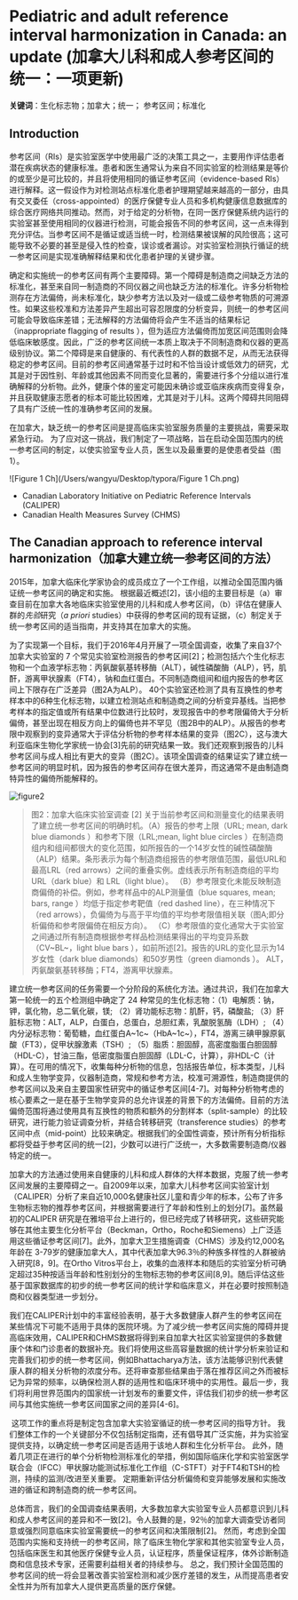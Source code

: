 # **Pediatric and adult reference interval harmonization in Canada: an update** (加拿大儿科和成人参考区间的统一：一项更新)

**关键词**：生化标志物；加拿大；统一； 参考区间；标准化

## Introduction

​	参考区间（RIs）是实验室医学中使用最广泛的决策工具之一，主要用作评估患者潜在疾病状态的健康标准。患者和医生通常认为来自不同实验室的检测结果是等价的或至少是可比较的，并且将使用相同的循证参考区间（evidence-based RIs）进行解释。这一假设作为对检测站点标准化患者护理期望越来越高的一部分，由具有交叉委任（cross-appointed）的医疗保健专业人员和多机构健康信息数据库的综合医疗网络共同推动。然而，对于给定的分析物，在同一医疗保健系统内运行的实验室甚至使用相同的仪器进行检测，可能会报告不同的参考区间，这一点未得到充分评估。当参考区间不是循证或适当统一时，检测结果被误解的风险很高；这可能导致不必要的甚至是侵入性的检查，误诊或者漏诊。对实验室检测执行循证的统一参考区间是实现准确解释结果和优化患者护理的关键步骤。

​	确定和实施统一的参考区间有两个主要障碍。第一个障碍是制造商之间缺乏方法的标准化，甚至来自同一制造商的不同仪器之间也缺乏方法的标准化。许多分析物检测存在方法偏倚，尚未标准化，缺少参考方法以及对一级或二级参考物质的可溯源性。如果这些校准和方法差异产生超出可容忍限度的分析变异，则统一的参考区间可能会导致临床差错；无法解释的方法偏倚将会产生不适当的结果标记（inappropriate flagging of results ），但为适应方法偏倚而加宽区间范围则会降低临床敏感度。因此，广泛的参考区间统一本质上取决于不同制造商和仪器的更高级别协议。第二个障碍是来自健康的、有代表性的人群的数据不足，从而无法获得稳定的参考区间。目前的参考区间通常基于过时和不恰当设计或低效力的研究，尤其是对于因性别、年龄或其他因素不同而变化显著的，需要进行多个分组以进行准确解释的分析物。此外，健康个体的鉴定可能因未确诊或亚临床疾病而变得复杂，并且获取健康志愿者的标本可能比较困难，尤其是对于儿科。这两个障碍共同阻碍了具有广泛统一性的准确参考区间的发展。

​	在加拿大，缺乏统一的参考区间是提高临床实验室服务质量的主要挑战，需要采取紧急行动。 为了应对这一挑战，我们制定了一项战略，旨在启动全国范围内的统一参考区间的制定，以使实验室专业人员，医生以及最重要的是使患者受益（图1）。

![Figure 1 Ch](/Users/wangyu/Desktop/typora/Figure 1 Ch.png)

- Canadian Laboratory Initiative on Pediatric Reference Intervals (CALIPER) 
- Canadian Health Measures Survey (CHMS) 

## The Canadian approach to reference interval harmonization（加拿大建立统一参考区间的方法）

​	2015年，加拿大临床化学家协会的成员成立了一个工作组，以推动全国范围内循证统一参考区间的确定和实施。 根据最近概述[2]，该小组的主要目标是（a）审查目前在加拿大各地临床实验室使用的儿科和成人参考区间，（b）评估在健康人群的*先验*研究（*a priori* studies）中获得的参考区间的现有证据，（c）制定关于统一参考区间的适当指南，并支持其在加拿大的实施。

​	为了实现第一个目标，我们于2016年4月开展了一项全国调查，收集了来自37个加拿大实验室的 7 个常见实验室检测报告的参考区间[2]；检测包括六个生化标志物和一个血液学标志物：丙氨酸氨基转移酶（ALT），碱性磷酸酶（ALP），钙，肌酐，游离甲状腺素（FT4），钠和血红蛋白。不同制造商组间和组内报告的参考区间上下限存在广泛差异（图2A为ALP）。 40个实验室还检测了具有互换性的参考样本中的6种生化标志物，以建立检测站点和制造商之间的分析变异基线。当把参考样本的指定值或所有结果中位数进行比较时，发现报告中的参考限偏倚大于分析偏倚，甚至出现在相反方向上的偏倚也并不罕见（图2B中的ALP）。从报告的参考限中观察到的变异通常大于评估分析物的参考样本结果的变异（图2C），这与澳大利亚临床生物化学家统一协会[3]先前的研究结果一致。我们还观察到报告的儿科参考区间与成人相比有更大的变异（图2C）。该项全国调查的结果证实了建立统一参考区间的明显时机，因为报告的参考区间存在很大差异，而这通常不是由制造商特异性的偏倚所能解释的。

![figure2](/Users/wangyu/Desktop/typora/figure2.png)

> 图2：加拿大临床实验室调查 [2] 关于当前参考区间和测量变化的结果表明了建立统一参考区间的明确时机。（A）报告的参考上限（URL; mean, dark blue diamonds ）和参考下限（LRL;mean, light blue circles ）在制造商组内和组间都很大的变化范围，如所报告的一个14岁女性的碱性磷酸酶（ALP）结果。条形表示为每个制造商组报告的参考限值范围，最低URL和最高LRL（red arrows）之间的重叠实例。虚线表示所有制造商组的平均URL（dark blue）和 LRL（light blue）。 （B）参考限变化未能反映制造商偏倚的补偿。例如，参考样品中的ALP测量值（blue squares, mean; bars, range ）均低于指定参考靶值（red dashed line），在三种情况下（red arrows），负偏倚为与高于平均值的平均参考限值相关联（图A;即分析偏倚和参考限偏倚在相反方向）。 （C）参考限值的变化通常大于实验室之间通过所有制造商根据参考样品检测结果得出的平均变异系数（CV~BL~，light blue bars ），如前所述[2]。报告的URL的变化显示为14岁女性（dark blue diamonds）和50岁男性（green diamonds ）。 ALT，丙氨酸氨基转移酶；FT4，游离甲状腺素。

​	建立统一参考区间的任务需要一个分阶段的系统化方法。通过共识，我们在加拿大第一轮统一的五个检测组中确定了 24 种常见的生化标志物：（1）电解质：钠，钾，氯化物，总二氧化碳，镁; （2）肾功能标志物：肌酐，钙，磷酸盐; （3）肝脏标志物：ALT，ALP，白蛋白，总蛋白，总胆红素，乳酸脱氢酶（LDH）; （4）内分泌标志物：葡萄糖，血红蛋白A~1c~（HbA~1c~），FT4，游离三碘甲腺原氨酸（FT3），促甲状腺激素（TSH）; （5）脂质：胆固醇，高密度脂蛋白胆固醇（HDL-C），甘油三酯，低密度脂蛋白胆固醇（LDL-C，计算），非HDL-C（计算）。在可用的情况下，收集每种分析物的信息，包括报告单位，标本类型，儿科和成人生物学变异，仪器制造商，常规和参考方法，校准可溯源性，制造商提供的参考区间以及来自主要国家性研究中的循证参考区间[4-7]。对每种分析物考虑的核心要素之一是在基于生物学变异的总允许误差的背景下的方法偏倚。目前的方法偏倚范围将通过使用具有互换性的物质和额外的分割样本（split-sample）的比较研究，进行能力验证调查分析，并结合转移研究（transference studies）的参考区间中点（mid-point）比较来确定。根据我们的全国性调查，预计所有分析指标都将受益于参考区间的统一[2]，少数可以进行广泛统一，大多数需要制造商/仪器特定的统一。

​	加拿大的方法通过使用来自健康的儿科和成人群体的大样本数据，克服了统一参考区间发展的主要障碍之一。自2009年以来，加拿大儿科参考区间实验室计划（CALIPER）分析了来自近10,000名健康社区儿童和青少年的标本，公布了许多生物标志物的推荐参考区间，并根据需要进行了年龄和性别上的划分[7]。虽然最初的CALIPER 研究是在雅培平台上进行的，但已经完成了转移研究，这些研究能够在其他主要生化分析平台（Beckman，Ortho，Roche和Siemens）上广泛适用这些循证参考区间[7]。此外，加拿大卫生措施调查（CHMS）涉及约12,000名年龄在 3-79岁的健康加拿大人，其中代表加拿大96.3％的种族多样性的人群被纳入研究[8，9]。在Ortho Vitros平台上，收集的血液样本和随后的实验室分析可确定超过35种按适当年龄和性别划分的生物标志物的参考区间[8,9]。随后评估这些基于国家数据库的初步的统一参考区间的统计学和临床意义，并在必要时按照制造商和仪器类型进一步划分。

​	我们在CALIPER计划中的丰富经验表明，基于大多数健康人群产生的参考区间在某些情况下可能不适用于具体的医院环境。为了减少统一参考区间实施的障碍并提高临床效用，CALIPER和CHMS数据将得到来自加拿大社区实验室提供的多数健康个体和门诊患者的数据补充。我们将使用这些高容量数据的统计学分析来验证和完善我们初步的统一参考区间，例如Bhattacharya方法，该方法能够识别代表健康人群的相关分析物的浓度分布。还将审查那些结果由于落在推荐区间之外而被标记为异常的频率，以确保检测人群的适用性和临床环境中的实用性。最后一步，我们将利用世界范围内的国家统一计划发布的重要文件，评估我们初步的统一参考区间与其他实施统一参考区间国家之间的差异[4-6]。

​	这项工作的重点将是制定包含加拿大实验室循证的统一参考区间的指导方针。 我们整体工作的一个关键部分不仅包括制定指南，还有倡导其广泛实施，并为实验室提供支持，以确定统一参考区间是否适用于该地人群和生化分析平台。 此外，随着几项正在进行的单个分析物检测标准化的举措，例如国际临床化学和实验室医学联合会（IFCC）甲状腺功能测试标准化工作组（C-STFT）对于FT4和TSH的检测，持续的监测/改进至关重要。 定期重新评估分析偏倚和变异能够发展和实施改进的循证和跨制造商的统一参考区间。

​	总体而言，我们的全国调查结果表明，大多数加拿大实验室专业人员都意识到儿科和成人参考区间的差异和不一致[2]。令人鼓舞的是，92％的加拿大调查受访者同意或强烈同意临床实验室需要统一的参考区间和决策限制[2]。 然而，考虑到全国范围内实施和支持统一的参考区间，除了临床生物化学家和其他实验室专业人员，包括临床医生和其他医疗保健专业人员，认证程序，质量保证程序，体外诊断制造商和信息技术专家，还需要利益相关者的持续参与。 总之，我们预计全国范围的参考区间的统一将会显著改善实验室检测和减少医疗差错的发生，从而提高患者安全性并为所有加拿大人提供更高质量的医疗保健。











  